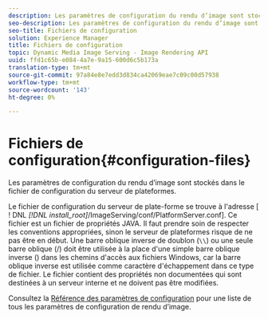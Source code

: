 ```yaml
---
description: Les paramètres de configuration du rendu d’image sont stockés dans le fichier de configuration du serveur de plateformes.
seo-description: Les paramètres de configuration du rendu d’image sont stockés dans le fichier de configuration du serveur de plateformes.
seo-title: Fichiers de configuration
solution: Experience Manager
title: Fichiers de configuration
topic: Dynamic Media Image Serving - Image Rendering API
uuid: ffd1c65b-e084-4a7e-9a15-600d6c5b173a
translation-type: tm+mt
source-git-commit: 97a84e8e7edd3d834ca42069eae7c09c00d57938
workflow-type: tm+mt
source-wordcount: '143'
ht-degree: 0%

---
```



# Fichiers de configuration{#configuration-files}

Les paramètres de configuration du rendu d’image sont stockés dans le fichier de configuration du serveur de plateformes.

Le fichier de configuration du serveur de plate-forme se trouve à l&#39;adresse [ ! DNL *[!DNL install_root]*/ImageServing/conf/PlatformServer.conf]. Ce fichier est un fichier de propriétés JAVA. Il faut prendre soin de respecter les conventions appropriées, sinon le serveur de plateformes risque de ne pas être en début. Une barre oblique inverse de doublon (`\\`) ou une seule barre oblique (/) doit être utilisée à la place d&#39;une simple barre oblique inverse (\) dans les chemins d&#39;accès aux fichiers Windows, car la barre oblique inverse est utilisée comme caractère d&#39;échappement dans ce type de fichier. Le fichier contient des propriétés non documentées qui sont destinées à un serveur interne et ne doivent pas être modifiées.

Consultez la [Référence des paramètres de configuration](../../../../../ir-api/server-admin/image-rendering-api-ref/c-ir-server-administration/c-ir-configuration-settings-reference/c-ir-configuration-settings-reference.md#concept-6947a512d4c94e9fb8a71b80243fee81) pour une liste de tous les paramètres de configuration de rendu d’image.
